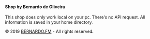 #### **Shop by Bernardo de Oliveira**
This shop does only work local on your pc. There's no API request.
All information is saved in your home directory.

© 2019 [BERNARDO.FM][webpage] - All rights reserved.

[webpage]: https://bernardo.fm
